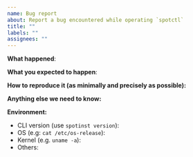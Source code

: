 ```yaml
---
name: Bug report
about: Report a bug encountered while operating `spotctl`
title: ""
labels: ""
assignees: ""
---
```


<!-- Please use this template while reporting a bug and provide as much info as possible. Not doing so may result in your bug not being addressed in a timely manner. Thanks!

If the matter is security related, please disclose it privately via https://spotinst.io/security/
-->

**What happened**:

**What you expected to happen**:

**How to reproduce it (as minimally and precisely as possible):**

**Anything else we need to know:**

**Environment:**

- CLI version (use `spotinst version`):
- OS (e.g: `cat /etc/os-release`):
- Kernel (e.g. `uname -a`):
- Others:
